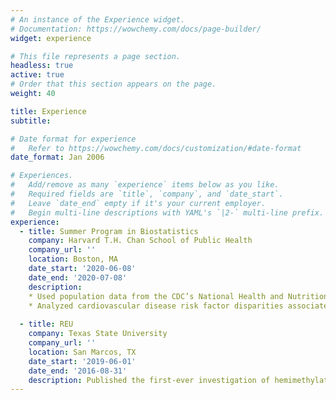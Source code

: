 ```yaml
---
# An instance of the Experience widget.
# Documentation: https://wowchemy.com/docs/page-builder/
widget: experience

# This file represents a page section.
headless: true
active: true
# Order that this section appears on the page.
weight: 40

title: Experience
subtitle:

# Date format for experience
#   Refer to https://wowchemy.com/docs/customization/#date-format
date_format: Jan 2006

# Experiences.
#   Add/remove as many `experience` items below as you like.
#   Required fields are `title`, `company`, and `date_start`.
#   Leave `date_end` empty if it's your current employer.
#   Begin multi-line descriptions with YAML's `|2-` multi-line prefix.
experience:
  - title: Summer Program in Biostatistics
    company: Harvard T.H. Chan School of Public Health
    company_url: ''
    location: Boston, MA
    date_start: '2020-06-08'
    date_end: '2020-07-08'
    description: 
    * Used population data from the CDC’s National Health and Nutrition Examination Survey.
    * Analyzed cardiovascular disease risk factor disparities associated with race and socioeconomic variables.
        
  - title: REU
    company: Texas State University
    company_url: ''
    location: San Marcos, TX
    date_start: '2019-06-01'
    date_end: '2016-08-31'
    description: Published the first-ever investigation of hemimethylation in lung cancer.
---
```

